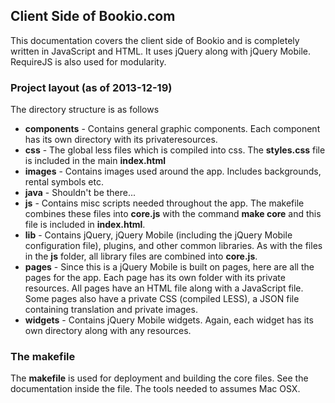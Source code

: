 <h2>Client Side of Bookio.com</h2>

This documentation covers the client side of Bookio and is completely written in JavaScript and HTML. It uses jQuery along with jQuery Mobile. RequireJS is also used for modularity.

<h3>Project layout (as of 2013-12-19)</h3>
The directory structure is as follows
<ul>
  <li>
    <b>components</b> - Contains general graphic components. Each component has 
	its own directory with its privateresources.
  </li>
    
  <li>
    <b>css</b> - The global less files which is compiled into css. 
    The <b>styles.css</b> file is included in the main <b>index.html</b>
  </li>

  <li>
    <b>images</b> - Contains images used around the app. Includes backgrounds, rental symbols etc.
  </li>

  <li>
    <b>java</b> - Shouldn't be there... 
  </li>

  <li>
    <b>js</b> - Contains misc scripts needed throughout the app. The makefile combines these files
    into <b>core.js</b> with the command <b>make core</b> and this file is included in <b>index.html</b>. 
  </li>

  <li>
    <b>lib</b> - Contains jQuery, jQuery Mobile (including the jQuery Mobile configuration file), 
	plugins, and other common libraries. As with the files in the <b>js</b> folder, all library files
	are combined into <b>core.js</b>.
  </li>

  <li>
    <b>pages</b> - Since this is a jQuery Mobile is built on pages, here are all the pages for the app.
    Each page has its own folder with its private resources. All pages have an HTML file along with a JavaScript file.
    Some pages also have a private CSS (compiled LESS), a JSON file containing translation and private images.
  </li>

  <li>
    <b>widgets</b> - Contains jQuery Mobile widgets. Again, each widget has its own directory along with any resources.
  </li>


</ul>


<h3>The makefile</h3>
The <b>makefile</b> is used for deployment and building the core files. See the documentation inside the file. The tools
needed to assumes Mac OSX.

